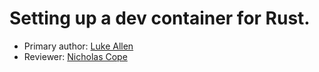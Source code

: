 # Setting up a dev container for Rust.

* Primary author: [Luke Allen](https://github.com/LukeAllen13)
* Reviewer: [Nicholas Cope](https://github.com/nicholas-cope)
